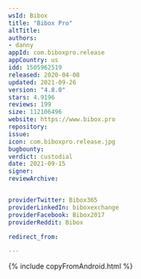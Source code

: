 ```yaml
---
wsId: Bibox
title: "Bibox Pro"
altTitle: 
authors:
- danny
appId: com.biboxpro.release
appCountry: us
idd: 1505962519
released: 2020-04-08
updated: 2021-09-26
version: "4.8.0"
stars: 4.9196
reviews: 199
size: 112106496
website: https://www.bibox.pro
repository: 
issue: 
icon: com.biboxpro.release.jpg
bugbounty: 
verdict: custodial
date: 2021-09-15
signer: 
reviewArchive:


providerTwitter: Bibox365
providerLinkedIn: biboxexchange
providerFacebook: Bibox2017
providerReddit: Bibox

redirect_from:

---
```


{% include copyFromAndroid.html %}
